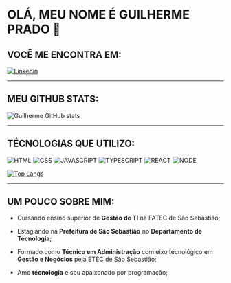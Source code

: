 # **OLÁ, MEU NOME É GUILHERME PRADO 🚀**

## **VOCÊ ME ENCONTRA EM:**

[![Linkedin](https://img.shields.io/badge/LinkedIn-0077B5?style=for-the-badge&logo=linkedin&logoColor=white)](https://www.linkedin.com/in/guilherme-moreira-857714259/)

___

## **MEU GITHUB STATS:**

![Guilherme GitHub stats](https://github-readme-stats.vercel.app/api?username=prado-gmp&show_icons=true&theme=tokyonight)
___

## **TÉCNOLOGIAS QUE UTILIZO:**

![HTML](https://img.shields.io/badge/HTML5-E34F26?style=for-the-badge&logo=html5&logoColor=white) ![CSS](https://img.shields.io/badge/CSS3-1572B6?style=for-the-badge&logo=css3&logoColor=white) ![JAVASCRIPT](https://img.shields.io/badge/JavaScript-F7DF1E?style=for-the-badge&logo=javascript&logoColor=black) ![TYPESCRIPT](https://img.shields.io/badge/TypeScript-007ACC?style=for-the-badge&logo=typescript&logoColor=white
) ![REACT](https://img.shields.io/badge/React-20232A?style=for-the-badge&logo=react&logoColor=61DAFB) ![NODE](https://img.shields.io/badge/Node.js-43853D?style=for-the-badge&logo=node.js&logoColor=white
) 

[![Top Langs](https://github-readme-stats.vercel.app/api/top-langs/?username=prado-gmp&layout=compact)](https://github.com/prado-gmp/github-readme-stats)
___

## **UM POUCO SOBRE MIM:**
 - Cursando ensino superior de **Gestão de TI** na FATEC de São Sebastião;

 - Estagiando na **Prefeitura de São Sebastião** no **Departamento de Técnologia**;

 - Formado como **Técnico em Administração** com eixo técnológico em **Gestão e Negócios** pela ETEC de São Sebastião;

 - Amo **técnologia** e sou apaixonado por programação;
